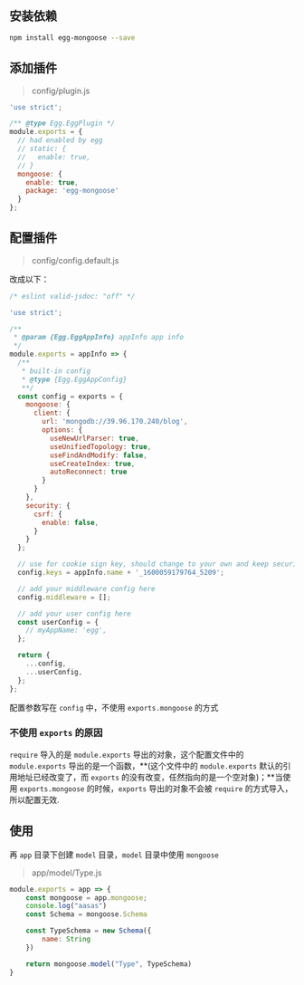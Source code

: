 ## 安装依赖

```bash
npm install egg-mongoose --save
```

## 添加插件

> config/plugin.js	

```js
'use strict';

/** @type Egg.EggPlugin */
module.exports = {
  // had enabled by egg
  // static: {
  //   enable: true,
  // }
  mongoose: {
    enable: true,
    package: 'egg-mongoose'
  }
};
```

## 配置插件

> config/config.default.js

改成以下：

```js
/* eslint valid-jsdoc: "off" */

'use strict';

/**
 * @param {Egg.EggAppInfo} appInfo app info
 */
module.exports = appInfo => {
  /**
   * built-in config
   * @type {Egg.EggAppConfig}
   **/
  const config = exports = {
    mongoose: {
      client: {
        url: 'mongodb://39.96.170.240/blog',
        options: {
          useNewUrlParser: true,
          useUnifiedTopology: true,
          useFindAndModify: false,
          useCreateIndex: true,
          autoReconnect: true
        }
      }
    },
    security: {
      csrf: {
        enable: false,
      }
    }
  };

  // use for cookie sign key, should change to your own and keep security
  config.keys = appInfo.name + '_1600059179764_5209';

  // add your middleware config here
  config.middleware = [];

  // add your user config here
  const userConfig = {
    // myAppName: 'egg',
  };

  return {
    ...config,
    ...userConfig,
  };
};

```

配置参数写在 `config` 中，不使用 `exports.mongoose` 的方式

### 不使用 `exports` 的原因

`require` 导入的是 `module.exports` 导出的对象，这个配置文件中的 `module.exports` 导出的是一个函数，**(这个文件中的 `module.exports` 默认的引用地址已经改变了，而 `exports` 的没有改变，任然指向的是一个空对象)；**当使用 `exports.mongoose` 的时候，`exports` 导出的对象不会被 `require` 的方式导入，所以配置无效.

## 使用

再 `app` 目录下创建 `model` 目录，`model` 目录中使用 `mongoose`

> app/model/Type.js

```js
module.exports = app => {
    const mongoose = app.mongoose;
    console.log("aasas")
    const Schema = mongoose.Schema

    const TypeSchema = new Schema({
        name: String
    })

    return mongoose.model("Type", TypeSchema)
}
```

